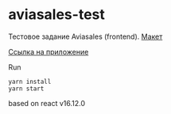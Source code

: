 # aviasales-test
Тестовое задание Aviasales (frontend). [Макет](https://www.figma.com/file/4fQe1lEbo4DARjvNtaU0uJ/Aviasales-test-task)

[Ссылка на приложение](https://iliaov.github.io/aviasales-test/public)

Run
```
yarn install
yarn start
```
based on react v16.12.0

